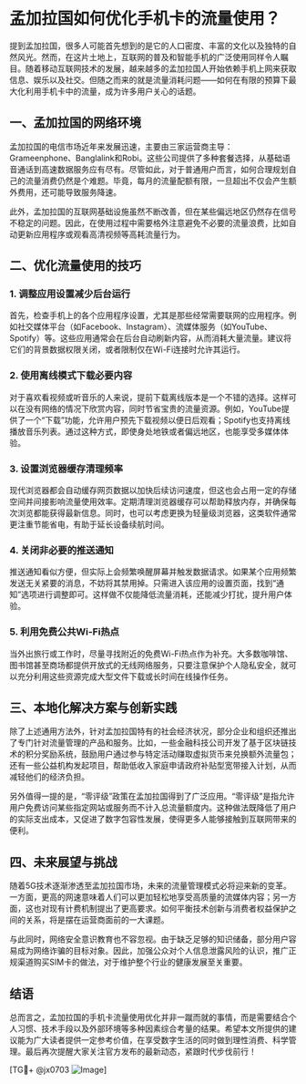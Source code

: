 # 孟加拉国如何优化手机卡的流量使用？

提到孟加拉国，很多人可能首先想到的是它的人口密度、丰富的文化以及独特的自然风光。然而，在这片土地上，互联网的普及和智能手机的广泛使用同样令人瞩目。随着移动互联网技术的发展，越来越多的孟加拉国人开始依赖手机上网来获取信息、娱乐以及社交。但随之而来的就是流量消耗问题——如何在有限的预算下最大化利用手机卡中的流量，成为许多用户关心的话题。

## 一、孟加拉国的网络环境

孟加拉国的电信市场近年来发展迅速，主要由三家运营商主导：Grameenphone、Banglalink和Robi。这些公司提供了多种套餐选择，从基础语音通话到高速数据服务应有尽有。尽管如此，对于普通用户而言，如何合理规划自己的流量消费仍然是个难题。毕竟，每月的流量配额有限，一旦超出不仅会产生额外费用，还可能导致服务降速。

此外，孟加拉国的互联网基础设施虽然不断改善，但在某些偏远地区仍然存在信号不稳定的问题。因此，在使用过程中需要格外注意避免不必要的流量浪费，比如自动更新应用程序或观看高清视频等高耗流量行为。

## 二、优化流量使用的技巧

### 1. 调整应用设置减少后台运行
首先，检查手机上的各个应用程序设置，尤其是那些经常需要联网的应用程序。例如社交媒体平台（如Facebook、Instagram）、流媒体服务（如YouTube、Spotify）等。这些应用通常会在后台自动刷新内容，从而消耗大量流量。建议将它们的背景数据权限关闭，或者限制仅在Wi-Fi连接时允许其运行。

### 2. 使用离线模式下载必要内容
对于喜欢看视频或听音乐的人来说，提前下载离线版本是一个不错的选择。这样可以在没有网络的情况下欣赏内容，同时节省宝贵的流量资源。例如，YouTube提供了一个“下载”功能，允许用户预先下载视频以便日后观看；Spotify也支持离线播放音乐列表。通过这种方式，即使身处地铁或者偏远地区，也能享受多媒体体验。

### 3. 设置浏览器缓存清理频率
现代浏览器都会自动缓存网页数据以加快后续访问速度，但这也会占用一定的存储空间并间接影响流量使用效率。定期清理浏览器缓存可以帮助释放内存，并确保每次浏览都能获得最新信息。同时，也可以考虑更换为轻量级浏览器，这类软件通常更注重节能省电，有助于延长设备续航时间。

### 4. 关闭非必要的推送通知
推送通知看似方便，但实际上会频繁唤醒屏幕并触发数据请求。如果某个应用频繁发送无关紧要的消息，不妨将其禁用掉。只需进入该应用的设置页面，找到“通知”选项进行调整即可。这样做不仅能降低流量消耗，还能减少打扰，提升用户体验。

### 5. 利用免费公共Wi-Fi热点
当外出旅行或工作时，尽量寻找附近的免费Wi-Fi热点作为补充。大多数咖啡馆、图书馆甚至商场都提供开放式的无线网络服务，只要注意保护个人隐私安全，就可以充分利用这些资源完成大型文件下载或长时间在线操作任务。

## 三、本地化解决方案与创新实践

除了上述通用方法外，针对孟加拉国特有的社会经济状况，部分企业和组织还推出了专门针对流量管理的产品和服务。比如，一些金融科技公司开发了基于区块链技术的积分奖励系统，鼓励用户通过参与特定活动赚取虚拟货币来兑换额外流量包；还有一些公益机构发起项目，帮助低收入家庭申请政府补贴型宽带接入计划，从而减轻他们的经济负担。

另外值得一提的是，“零评级”政策在孟加拉国得到了广泛应用。“零评级”是指允许用户免费访问某些指定网站或服务而不计入总流量额度内。这种做法既降低了用户的实际支出成本，又促进了数字包容性发展，使得更多人能够接触到互联网带来的便利。

## 四、未来展望与挑战

随着5G技术逐渐渗透至孟加拉国市场，未来的流量管理模式必将迎来新的变革。一方面，更高的网速意味着人们可以更加轻松地享受高质量的流媒体内容；另一方面，这也对现有计费机制提出了更高要求。如何平衡技术创新与消费者权益保护之间的关系，将是摆在运营商面前的一大课题。

与此同时，网络安全意识教育也不容忽视。由于缺乏足够的知识储备，部分用户容易成为网络诈骗的目标对象。因此，加强公众对个人信息泄露风险的认识，推广正规渠道购买SIM卡的做法，对于维护整个行业的健康发展至关重要。

## 结语

总而言之，孟加拉国的手机卡流量使用优化并非一蹴而就的事情，而是需要结合个人习惯、技术手段以及外部环境等多种因素综合考量的结果。希望本文所提供的建议能为广大读者提供一定参考价值，在享受数字生活的同时做到理性消费、科学管理。最后再次提醒大家关注官方发布的最新动态，紧跟时代步伐前行！

[TG💪+ @jx0703 ![Image](https://github.com/user-attachments/assets/dbca1d08-cadb-493c-b0ec-ad6f7a83f270)]